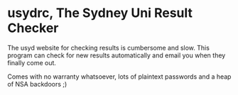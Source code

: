 usydrc, The Sydney Uni Result Checker
=====================================

The usyd website for checking results is cumbersome and slow. This program can check for new results automatically and email you when they finally come out.

Comes with no warranty whatsoever, lots of plaintext passwords and a heap of NSA backdoors ;)
